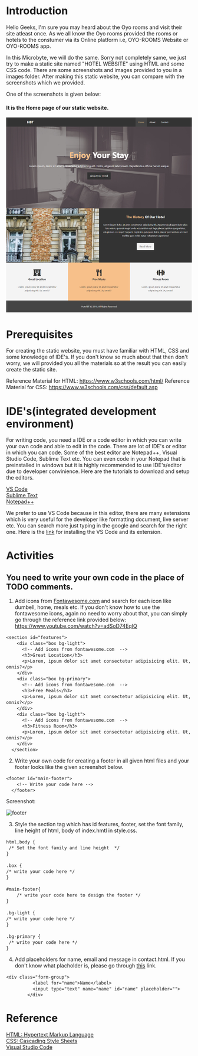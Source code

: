 # Introduction

Hello Geeks, I'm sure you may heard about the Oyo rooms and visit their site atleast once. As we all know the Oyo rooms provided the rooms or hotels to the constumer via 
its Online platform i.e, OYO-ROOMS Website or OYO-ROOMS app. 

In this Microbyte, we will do the same. Sorry not completely same, we just try to make a static site named "HOTEL WEBSITE" using HTML and some CSS code. There are some
screenshots and images provided to you in a images folder. After making this static website, you can compare with the screenshots which we provided.

One of the screenshots is given below:
#### It is the Home page of our static website. 
<img src="./images/screenshot/screenshot_2.png" alt="screenshot" width="900"  />


# Prerequisites

For creating the static website, you must have familiar with HTML, CSS and some knowledge of IDE's. 
If you don't know so much about that then don't worry, we will provided you all the materials so at the result you can easily create the static site. 

Reference Material for HTML: https://www.w3schools.com/html/
Reference Material for CSS: https://www.w3schools.com/css/default.asp


# IDE's(integrated development environment)

For writing code, you need a IDE or a code editor in which you can write your own code and able to edit in the code. There are lot of IDE's or editor in which you can code. 
Some of the best editor are Notepad++, Visual Studio Code, Sublime Text etc. You can even code in your Notepad that is preinstalled in windows but it is highly recommended to use 
IDE's/editor due to developer convinience. Here are the tutorials to download and setup the editors.

[VS Code](https://code.visualstudio.com/download)<br/>
[Sublime Text](https://www.sublimetext.com/3)<br/>
[Notepad++](https://notepad-plus-plus.org/downloads/)

We prefer to use VS Code because in this editor, there are many extensions which is very useful for the developer like formatting document, live server etc. You can search more
just typing in the google and search for the right one.
Here is the [link](https://www.youtube.com/watch?v=TeZdo8mx0gc) for installing the VS Code and its extension.

# Activities

## You need to write your own code in the place of TODO comments.

1. Add icons from [Fontawesome.com](https://fontawesome.com/icons?d=gallery) and search for each icon like dumbell, home, meals etc. If you don't know how to use the
fontawesome icons, again no need to worry about that, you can simply go through the reference link provided below:
https://www.youtube.com/watch?v=adSoD74EqIQ

```   
<section id="features">
    <div class="box bg-light">
      <!-- Add icons from fontawesome.com  -->
      <h3>Great Location</h3>
      <p>Lorem, ipsum dolor sit amet consectetur adipisicing elit. Ut, omnis?</p>
    </div>
    <div class="box bg-primary">
      <!-- Add icons from fontawesome.com  -->
      <h3>Free Meals</h3>
      <p>Lorem, ipsum dolor sit amet consectetur adipisicing elit. Ut, omnis?</p>
    </div>
    <div class="box bg-light">
      <!-- Add icons from fontawesome.com  -->
      <h3>Fitness Room</h3>
      <p>Lorem, ipsum dolor sit amet consectetur adipisicing elit. Ut, omnis?</p>
    </div>
  </section> 
```

2. Write your own code for creating a footer in all given html files and your footer looks like the given screenshot below.

```   
<footer id="main-footer">
    <!-- Write your code here -->
  </footer>  
```
  
 Screenshot:
  
![footer](https://user-images.githubusercontent.com/65127291/97091116-fc404100-1656-11eb-91a5-46e637589fe7.PNG)

3. Style the section tag which has id features, footer, set the font family, line height of html, body of index.hmtl in style.css.

``` 
html,body {
 /* Set the font family and line height  */
}

.box {
/* write your code here */
}

#main-footer{
    /* write your code here to design the footer */
} 

.bg-light {
/* write your code here */
}

.bg-primary {
 /* write your code here */
}

```

4. Add placeholders for name, email and message in contact.html. If you don't know what placholder is, please go through [this](https://www.w3schools.com/tags/att_placeholder.asp) link.

``` 
<div class="form-group">
          <label for="name">Name</label>
          <input type="text" name="name" id="name" placeholder="">
        </div>  
```



# Reference
[HTML: Hypertext Markup Language](https://www.w3schools.com/html/)<br/>
[CSS: Cascading Style Sheets](https://www.w3schools.com/css/default.asp)<br/>
[Visual Studio Code](https://code.visualstudio.com/download)
  
